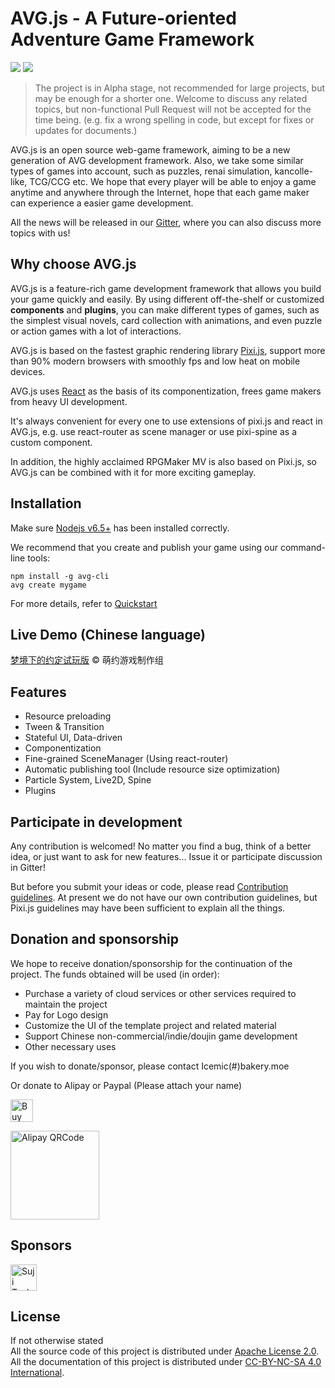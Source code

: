 # AVG.js - A Future-oriented Adventure Game Framework

![](https://img.shields.io/badge/version-Setsumi-blue.svg?style=flat) ![](https://img.shields.io/npm/v/avg-core.svg?style=flat)

> The project is in Alpha stage, not recommended for large projects, but may be enough for a shorter one.
> Welcome to discuss any related topics, but non-functional Pull Request will not be accepted for the time being. (e.g. fix a wrong spelling in code, but except for fixes or updates for documents.)

AVG.js is an open source web-game framework, aiming to be a new generation of AVG development framework. Also, we take some similar types of games into account, such as puzzles, renai simulation, kancolle-like, TCG/CCG etc. We hope that every player will be able to enjoy a game anytime and anywhere through the Internet, hope that each game maker can experience a easier game development.

All the news will be released in our [Gitter](https://gitter.im/AVG-js), where you can also discuss more topics with us!

## Why choose AVG.js

AVG.js is a feature-rich game development framework that allows you build your game quickly and easily. By using different off-the-shelf or customized **components** and **plugins**, you can make different types of games, such as the simplest visual novels, card collection with animations, and even puzzle or action games with a lot of interactions.

AVG.js is based on the fastest graphic rendering library [Pixi.js](https://github.com/pixijs/pixi.js), support more than 90% modern browsers with smoothly fps and low heat on mobile devices.

AVG.js uses [React](https://facebook.github.io/react/) as the basis of its componentization, frees game makers from heavy UI development.

It's always convenient for every one to use extensions of pixi.js and react in AVG.js, e.g. use react-router as scene manager or use pixi-spine as a custom component.

In addition, the highly acclaimed RPGMaker MV is also based on Pixi.js, so AVG.js can be combined with it for more exciting gameplay.

## Installation

Make sure [Nodejs v6.5+](https://nodejs.org) has been installed correctly.

We recommend that you create and publish your game using our command-line tools:

```shell
npm install -g avg-cli
avg create mygame
```

For more details, refer to [Quickstart](quick_start.md)

## Live Demo (Chinese language)

[梦境下的约定试玩版](https://demo.avgjs.org) © 萌约游戏制作组

## Features

- Resource preloading
- Tween & Transition
- Stateful UI, Data-driven
- Componentization
- Fine-grained SceneManager (Using react-router)
- Automatic publishing tool (Include resource size optimization)
- Particle System, Live2D, Spine
- Plugins

## Participate in development

Any contribution is welcomed!
No matter you find a bug, think of a better idea, or just want to ask for new features... Issue it or participate discussion in Gitter!

But before you submit your ideas or code, please read [Contribution guidelines](https://github.com/pixijs/pixi.js/blob/master/CONTRIBUTING.md). At present we do not have our own contribution guidelines, but Pixi.js guidelines may have been sufficient to explain all the things.

## Donation and sponsorship

We hope to receive donation/sponsorship for the continuation of the project. The funds obtained will be used (in order):
- Purchase a variety of cloud services or other services required to maintain the project
- Pay for Logo design
- Customize the UI of the template project and related material
- Support Chinese non-commercial/indie/doujin game development
- Other necessary uses

If you wish to donate/sponsor, please contact Icemic(#)bakery.moe

Or donate to Alipay or Paypal (Please attach your name)

<a href='https://ko-fi.com/A742BTX' target='_blank'><img height='36' style='border:0px;height:36px;' src='https://az743702.vo.msecnd.net/cdn/kofi4.png?v=0' border='0' alt='Buy Me a Coffee at ko-fi.com' /></a>

<img height='142' style='border:0px;height:142px;' src='https://cloud.githubusercontent.com/assets/837432/19645521/a71da460-9a27-11e6-9605-aed9e251dd7a.png' border='0' alt='Alipay QRCode' />

## Sponsors

<a href="http://www.sujitech.com/" target="_blank"><img height='42' style='border:0px;height:42px;' src='https://cloud.githubusercontent.com/assets/837432/25371554/f19d25b6-29c3-11e7-996b-ea05e7e59382.png' border='0' alt='Suji Tech' /></a>

## License

If not otherwise stated  
All the source code of this project is distributed under [Apache License 2.0](https://www.apache.org/licenses/LICENSE-2.0.html).  
All the documentation of this project is distributed under [CC-BY-NC-SA 4.0 International](https://creativecommons.org/licenses/by-nc-sa/4.0/).






